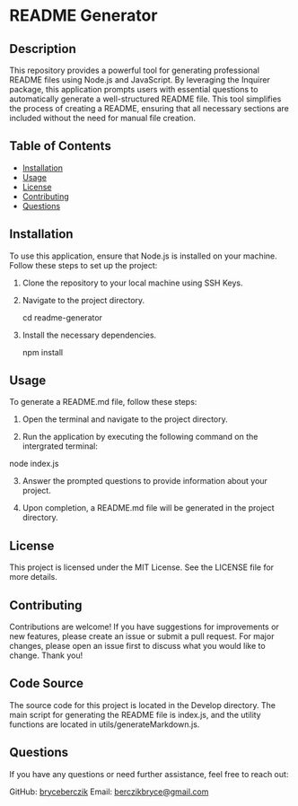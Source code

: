 # README Generator

## Description

This repository provides a powerful tool for generating professional README files using Node.js and JavaScript. By leveraging the Inquirer package, this application prompts users with essential questions to automatically generate a well-structured README file. This tool simplifies the process of creating a README, ensuring that all necessary sections are included without the need for manual file creation.

## Table of Contents

- [Installation](#installation)
- [Usage](#usage)
- [License](#license)
- [Contributing](#contributing)
- [Questions](#questions)

## Installation

To use this application, ensure that Node.js is installed on your machine. Follow these steps to set up the project:

1. Clone the repository to your local machine using SSH Keys.

2. Navigate to the project directory.

    cd readme-generator

3. Install the necessary dependencies.

    npm install

## Usage

To generate a README.md file, follow these steps:

1. Open the terminal and navigate to the project directory.

2. Run the application by executing the following command on the intergrated terminal:

node index.js

3. Answer the prompted questions to provide information about your project.

4. Upon completion, a README.md file will be generated in the project directory.

## License

This project is licensed under the MIT License. See the LICENSE file for more details.

## Contributing

Contributions are welcome! If you have suggestions for improvements or new features, please create an issue or submit a pull request. For major changes, please open an issue first to discuss what you would like to change. Thank you!

## Code Source 

The source code for this project is located in the Develop directory. The main script for generating the README file is index.js, and the utility functions are located in utils/generateMarkdown.js.

## Questions

If you have any questions or need further assistance, feel free to reach out:

GitHub: [bryceberczik](https://github.com/bryceberczik)
Email: [berczikbryce@gmail.com](mailto:berczikbryce@gmail.com)